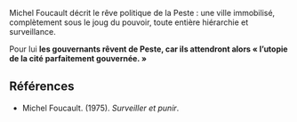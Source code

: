 Michel Foucault décrit le rêve politique de la Peste : une ville immobilisé, complètement sous le joug du pouvoir, toute entière hiérarchie et surveillance.  

Pour lui **les gouvernants rêvent de Peste, car ils attendront alors « l’utopie de la cité parfaitement gouvernée. »**

## Références

- Michel Foucault. (1975). _Surveiller et punir_.